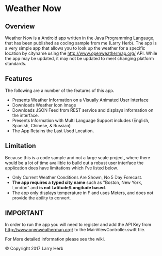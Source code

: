 # Weather Now

## Overview
Weather Now is a Android app written in the Java Programming Langauge, that has been published as coding sample from me (Larry Herb). The app is a very simple app that allows you to look up the weather for a specific location by cityname using the http://www.openweathermap.org/ API. While the app may be updated, it may not be updated to meet changing platform standards.

## Features
The following are a number of the features of this app.
* Presents Weather Information on a Visually Animated User Interface
* Downloads Weather Icon Image
* Downloads JSON Feed from REST service and displays information on the interface.
* Presents Information with Multi Language Support includes (English, Spanish, Chinese, & Russian) 
* The App Retains the Last Used Location.

## Limitation
Because this is a code sample and not a large scale project, where there would be a lot of time availible to build out a robust user interface the application does have limitations which I've listed below.
* Only Current Weather Conditions Are Shown, No 5 Day Forecast.
* **The app requires a typed city name** such as "Boston, New York, London" and **is not Latitude/Longitude based**. 
* The app only displays temperature in F and uses Meters, and does not provide the ability to convert.

## IMPORTANT
In order to run the app you will need to register and add the API Key from http://www.openweathermap.org/ to the MainViewController.swift file.

For More detailed information please see the wiki.

© Copyright 2017 Larry Herb

